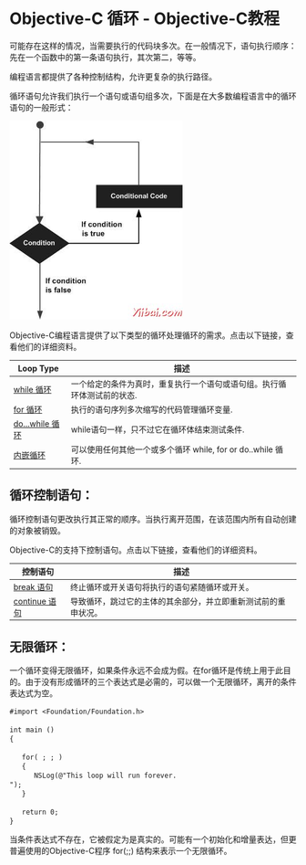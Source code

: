 # Objective-C 循环 - Objective-C教程

可能存在这样的情况，当需要执行的代码块多次。在一般情况下，语句执行顺序：先在一个函数中的第一条语句执行，其次第二，等等。

编程语言都提供了各种控制结构，允许更复杂的执行路径。

循环语句允许我们执行一个语句或语句组多次，下面是在大多数编程语言中的循环语句的一般形式：

![Loop Architecture](../img/1U3293010-0.jpg)

Objective-C编程语言提供了以下类型的循环处理循环的需求。点击以下链接，查看他们的详细资料。

| Loop Type | 描述 |
| --- | --- |
| [while 循环](http://www.yiibai.com/objective_c/objective_c_while_loop.html "while loop in Objective-C") | 一个给定的条件为真时，重复执行一个语句或语句组。执行循环体测试前的状态. |
| [for 循环](http://www.yiibai.com/objective_c/objective_c_for_loop.html "for loop in Objective-C") | 执行的语句序列多次缩写的代码管理循环变量. |
| [do...while 循环](http://www.yiibai.com/objective_c/objective_c_do_while_loop.html "do...while loop in Objective-C") | while语句一样，只不过它在循环体结束测试条件. |
| [内嵌循环](http://www.yiibai.com/objective_c/objective_c_nested_loops.html "nested loops in Objective-C") | 可以使用任何其他一个或多个循环 while, for or do..while 循环. |

## 循环控制语句：

循环控制语句更改执行其正常的顺序。当执行离开范围，在该范围内所有自动创建的对象被销毁。

Objective-C的支持下控制语句。点击以下链接，查看他们的详细资料。

| 控制语句 | 描述 |
| --- | --- |
| [break 语句](http://www.yiibai.com/objective_c/objective_c_break_statement.html "break statement in Objective-C") | 终止循环或开关语句将执行的语句紧随循环或开关。 |
| [continue 语句](http://www.yiibai.com/objective_c/objective_c_continue_statement.html "continue statement in Objective-C") | 导致循环，跳过它的主体的其余部分，并立即重新测试前的重申状况。 |

## 无限循环：

一个循环变得无限循环，如果条件永远不会成为假。在for循环是传统上用于此目的。由于没有形成循环的三个表达式是必需的，可以做一个无限循环，离开的条件表达式为空。

```
#import <Foundation/Foundation.h>

int main ()
{

   for( ; ; )
   {
      NSLog(@"This loop will run forever.
");
   }

   return 0;
}
```

当条件表达式不存在，它被假定为是真实的。可能有一个初始化和增量表达，但更普遍使用的Objective-C程序 for(;;) 结构来表示一个无限循环。

 